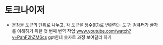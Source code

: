 # 토크나이저
- 문장을 토큰의 단위로 나누고, 각 토큰을 정수(ID)로 변환하는 도구: 컴퓨터가 글자를 이해하기 위한 첫 번째 번역 작업
www.youtube.com/watch?v=PahF2hZM6cs
gpt한테 숫자로 과정 보여달라 하기